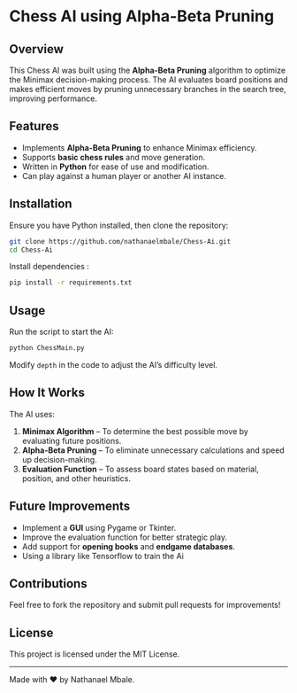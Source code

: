 # Chess AI using Alpha-Beta Pruning

## Overview
This Chess AI was built using the **Alpha-Beta Pruning** algorithm to optimize the Minimax decision-making process. The AI evaluates board positions and makes efficient moves by pruning unnecessary branches in the search tree, improving performance.

## Features
- Implements **Alpha-Beta Pruning** to enhance Minimax efficiency.
- Supports **basic chess rules** and move generation.
- Written in **Python** for ease of use and modification.
- Can play against a human player or another AI instance.

## Installation
Ensure you have Python installed, then clone the repository:

```bash
git clone https://github.com/nathanaelmbale/Chess-Ai.git
cd Chess-Ai
```

Install dependencies :

```bash
pip install -r requirements.txt
```

## Usage
Run the script to start the AI:

```bash
python ChessMain.py
```

Modify `depth` in the code to adjust the AI’s difficulty level.

## How It Works
The AI uses:
1. **Minimax Algorithm** – To determine the best possible move by evaluating future positions.
2. **Alpha-Beta Pruning** – To eliminate unnecessary calculations and speed up decision-making.
3. **Evaluation Function** – To assess board states based on material, position, and other heuristics.

## Future Improvements
- Implement a **GUI** using Pygame or Tkinter.
- Improve the evaluation function for better strategic play.
- Add support for **opening books** and **endgame databases**.
- Using a library like Tensorflow to train the Ai
  
## Contributions
Feel free to fork the repository and submit pull requests for improvements!

## License
This project is licensed under the MIT License.

---
Made with ❤️ by Nathanael Mbale.

